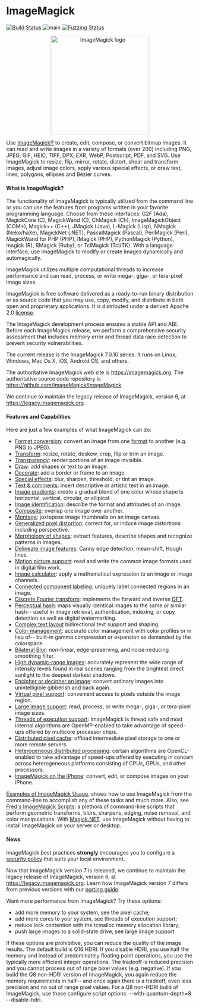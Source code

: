 # ImageMagick

[![Build Status](https://travis-ci.org/ImageMagick/ImageMagick.svg?branch=main)](https://travis-ci.org/ImageMagick/ImageMagick)
![main](https://github.com/ImageMagick/ImageMagick/workflows/main/badge.svg)
[![Fuzzing Status](https://oss-fuzz-build-logs.storage.googleapis.com/badges/imagemagick.svg)](https://bugs.chromium.org/p/oss-fuzz/issues/list?sort=-opened&can=1&q=proj:imagemagick)

<p align="center">
<img align="center" src="https://imagemagick.org/image/wizard.png" alt="ImageMagick logo" width="265"/>
</p>

Use [ImageMagick®](https://imagemagick.org/) to create, edit, compose, or convert bitmap images. It can read and write images in a variety of formats (over 200) including PNG, JPEG, GIF, HEIC, TIFF, DPX, EXR, WebP, Postscript, PDF, and SVG. Use ImageMagick to resize, flip, mirror, rotate, distort, shear and transform images, adjust image colors, apply various special effects, or draw text, lines, polygons, ellipses and Bézier curves.

#### What is ImageMagick?

The functionality of ImageMagick is typically utilized from the command line or you can use the features from programs written in your favorite programming language. Choose from these interfaces: G2F (Ada), MagickCore (C), MagickWand (C), ChMagick (Ch), ImageMagickObject (COM+), Magick++ (C++), JMagick (Java), L-Magick (Lisp), NMagick (Neko/haXe), MagickNet (.NET), PascalMagick (Pascal), PerlMagick (Perl), MagickWand for PHP (PHP), IMagick (PHP), PythonMagick (Python), magick (R), RMagick (Ruby), or TclMagick (Tcl/TK). With a language interface, use ImageMagick to modify or create images dynamically and automagically.

ImageMagick utilizes multiple computational threads to increase performance and can read, process, or write mega-, giga-, or tera-pixel image sizes.

ImageMagick is free software delivered as a ready-to-run binary distribution or as source code that you may use, copy, modify, and distribute in both open and proprietary applications. It is distributed under a derived Apache 2.0 [license](https://imagemagick.org/script/license.php).

The ImageMagick development process ensures a stable API and ABI. Before each ImageMagick release, we perform a comprehensive security assessment that includes memory error and thread data race detection to prevent security vulnerabilities.

The current release is the ImageMagick 7.0.10 series. It runs on Linux, Windows, Mac Os X, iOS, Android OS, and others.

The authoritative ImageMagick web site is https://imagemagick.org. The authoritative source code repository is https://github.com/ImageMagick/ImageMagick.

We continue to maintain the legacy release of ImageMagick, version 6, at https://legacy.imagemagick.org.

#### Features and Capabilities

Here are just a few examples of what ImageMagick can do:

* [Format conversion](https://imagemagick.org/script/convert.php): convert an image from one [format](https://imagemagick.org/script/formats.php) to another (e.g.  PNG to JPEG).
* [Transform](https://legacy.imagemagick.org/Usage/resize/): resize, rotate, deskew, crop, flip or trim an image.
* [Transparency](https://legacy.imagemagick.org/Usage/masking/): render portions of an image invisible.
* [Draw](https://legacy.imagemagick.org/Usage/draw/): add shapes or text to an image.
* [Decorate](https://legacy.imagemagick.org/Usage/crop/): add a border or frame to an image.
* [Special effects](https://legacy.imagemagick.org/Usage/blur/): blur, sharpen, threshold, or tint an image.
* [Text & comments](https://legacy.imagemagick.org/Usage/text/): insert descriptive or artistic text in an image.
* [Image gradients](https://imagemagick.org/script/gradient.php): create a gradual blend of one color whose shape is horizontal, vertical, circular, or ellipical.
* [Image identification](https://imagemagick.org/script/identify.php): describe the format and attributes of an image.
* [Composite](https://imagemagick.org/script/composite.php): overlap one image over another.
* [Montage](https://imagemagick.org/script/montage.php): juxtapose image thumbnails on an image canvas.
* [Generalized pixel distortion](https://legacy.imagemagick.org/Usage/distorts/): correct for, or induce image distortions including perspective.
* [Morphology of shapes](https://legacy.imagemagick.org/Usage/morphology/): extract features, describe shapes and recognize patterns in images.
* [Delineate image features](https://legacy.imagemagick.org/Usage/transform/#vision): Canny edge detection, mean-shift, Hough lines.
* [Motion picture support](https://imagemagick.org/script/motion-picture.php): read and write the common image formats used in digital film work.
* [Image calculator](https://imagemagick.org/script/fx.php): apply a mathematical expression to an image or image channels.
* [Connected component labeling](https://imagemagick.org/script/connected-components.php): uniquely label connected regions in an image.
* [Discrete Fourier transform](https://legacy.imagemagick.org/Usage/fourier/): implements the forward and inverse [DFT](http://en.wikipedia.org/wiki/Discrete_Fourier_transform).
* [Perceptual hash](http://www.fmwconcepts.com/misc_tests/perceptual_hash_test_results_510/index.html): maps visually identical images to the same or similar hash-- useful in image retrieval, authentication, indexing, or copy detection as well as digital watermarking.
* [Complex text layout](https://en.wikipedia.org/wiki/Complex_text_layout) bidirectional text support and shaping.
* [Color management](https://imagemagick.org/script/color-management.php): accurate color management with color profiles or in lieu of-- built-in gamma compression or expansion as demanded by the colorspace.
* [Bilateral Blur](https://imagemagick.org/script/command-line-options.php#bilateral-blur): non-linear, edge-preserving, and noise-reducing smoothing filter.
* [High dynamic-range images](https://imagemagick.org/script/high-dynamic-range.php): accurately represent the wide range of intensity levels found in real scenes ranging from the brightest direct sunlight to the deepest darkest shadows.
* [Encipher or decipher an image](https://imagemagick.org/script/cipher.php): convert ordinary images into unintelligible gibberish and back again.
* [Virtual pixel support](https://imagemagick.org/script/architecture.php#virtual-pixels): convenient access to pixels outside the image region.
* [Large image support](https://imagemagick.org/script/architecture.php#tera-pixel): read, process, or write mega-, giga-, or tera-pixel image sizes.
* [Threads of execution support](https://imagemagick.org/script/architecture.php#threads): ImageMagick is thread safe and most internal algorithms are OpenMP-enabled to take advantage of speed-ups offered by multicore processor chips.
* [Distributed pixel cache](https://imagemagick.org/script/distribute-pixel-cache.php): offload intermediate pixel storage to one or more remote servers.
* [Heterogeneous distributed processing](https://imagemagick.org/script/architecture.php#distributed): certain algorithms are OpenCL-enabled to take advantage of speed-ups offered by executing in concert across heterogeneous platforms consisting of CPUs, GPUs, and other processors.
* [ImageMagick on the iPhone](https://imagemagick.org/script/download.php#iOS): convert, edit, or compose images on your iPhone.

[Examples of ImageMagick Usage](https://legacy.imagemagick.org/Usage/), shows how to use ImageMagick from the command-line to accomplish any of these tasks and much more. Also, see [Fred's ImageMagick Scripts](http://www.fmwconcepts.com/imagemagick/): a plethora of command-line scripts that perform geometric transforms, blurs, sharpens, edging, noise removal, and color manipulations. With [Magick.NET](https://github.com/dlemstra/Magick.NET), use ImageMagick without having to install ImageMagick on your server or desktop.

#### News

ImageMagick best practices **strongly** encourages you to configure a [security policy](https://imagemagick.org/script/security-policy.php) that suits your local environment.

Now that ImageMagick version 7 is released, we continue to maintain the legacy release of ImageMagick, version 6, at https://legacy.imagemagick.org. Learn how ImageMagick version 7 differs from previous versions with our [porting guide](https://imagemagick.org/script/porting.php).

Want more performance from ImageMagick? Try these options:

* add more memory to your system, see the pixel cache;
* add more cores to your system, see threads of execution support;
* reduce lock contention with the tcmalloc memory allocation library;
* push large images to a solid-state drive, see large image support.

If these options are prohibitive, you can reduce the quality of the image results. The default build is Q16 HDRI. If you disable HDRI, you use half the memory and instead of predominately floating point operations, you use the typically more efficient integer operations. The tradeoff is reduced precision and you cannot process out of range pixel values (e.g. negative). If you build the Q8 non-HDRI version of ImageMagick, you again reduce the memory requirements in half-- and once again there is a tradeoff, even less precision and no out of range pixel values. For a Q8 non-HDRI build of ImageMagick, use these configure script options: --with-quantum-depth=8 --disable-hdri.
